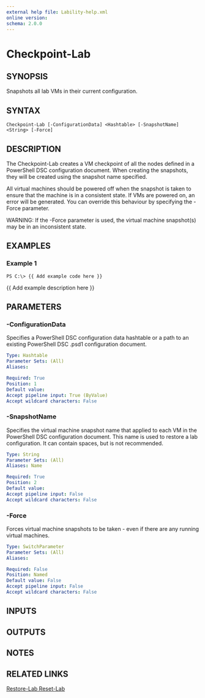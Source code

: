 ```yaml
---
external help file: Lability-help.xml
online version: 
schema: 2.0.0
---
```


# Checkpoint-Lab
## SYNOPSIS
Snapshots all lab VMs in their current configuration.

## SYNTAX

```
Checkpoint-Lab [-ConfigurationData] <Hashtable> [-SnapshotName] <String> [-Force]
```

## DESCRIPTION
The Checkpoint-Lab creates a VM checkpoint of all the nodes defined in a PowerShell DSC configuration document.
When creating the snapshots, they will be created using the snapshot name specified.

All virtual machines should be powered off when the snapshot is taken to ensure that the machine is in a
consistent state.
If VMs are powered on, an error will be generated.
You can override this behaviour by
specifying the -Force parameter.

WARNING: If the -Force parameter is used, the virtual machine snapshot(s) may be in an inconsistent state.

## EXAMPLES

### Example 1
```
PS C:\> {{ Add example code here }}
```

{{ Add example description here }}

## PARAMETERS

### -ConfigurationData
Specifies a PowerShell DSC configuration data hashtable or a path to an existing PowerShell DSC .psd1
configuration document.

```yaml
Type: Hashtable
Parameter Sets: (All)
Aliases: 

Required: True
Position: 1
Default value: 
Accept pipeline input: True (ByValue)
Accept wildcard characters: False
```

### -SnapshotName
Specifies the virtual machine snapshot name that applied to each VM in the PowerShell DSC configuration
document.
This name is used to restore a lab configuration.
It can contain spaces, but is not recommended.

```yaml
Type: String
Parameter Sets: (All)
Aliases: Name

Required: True
Position: 2
Default value: 
Accept pipeline input: False
Accept wildcard characters: False
```

### -Force
Forces virtual machine snapshots to be taken - even if there are any running virtual machines.

```yaml
Type: SwitchParameter
Parameter Sets: (All)
Aliases: 

Required: False
Position: Named
Default value: False
Accept pipeline input: False
Accept wildcard characters: False
```

## INPUTS

## OUTPUTS

## NOTES

## RELATED LINKS

[Restore-Lab
Reset-Lab]()

